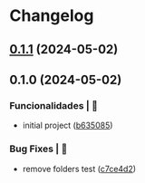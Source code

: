 # Changelog

## [0.1.1](https://github.com/alexsandroferreira/base-node-ts/compare/0.1.0...0.1.1) (2024-05-02)

## 0.1.0 (2024-05-02)


### Funcionalidades | 🏁

* initial project ([b635085](https://github.com/alexsandroferreira/base-node-ts/commit/b635085d84bb41f10079cb1563fea011f91f6c36))


### Bug Fixes | 🚨

* remove folders test ([c7ce4d2](https://github.com/alexsandroferreira/base-node-ts/commit/c7ce4d262de8d40c38aba4d929f47188d52a45ef))
